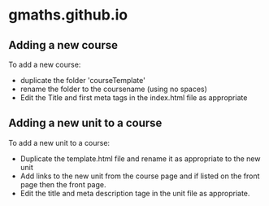# gmaths.github.io


## Adding a new course

To add a new course:
- duplicate the folder 'courseTemplate'
- rename the folder to the coursename (using no spaces)
- Edit the Title and first meta tags in the index.html file as appropriate

## Adding a new unit to a course

To add a new unit to a course:
- Duplicate the template.html file and rename it as appropriate to the new unit
- Add links to the new unit from the course page and if listed on the front page then the front page.
- Edit the title and meta description tage in the unit file as appropriate.